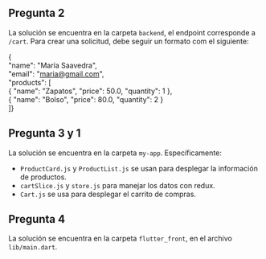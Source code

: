 ## Pregunta 2
La solución se encuentra en la carpeta `backend`, el endpoint corresponde a `/cart`. Para crear una solicitud, debe seguir un formato com el siguiente: 

{ \
  "name": "María Saavedra", \
  "email": "maria@gmail.com", \
  "products": [ \
    { "name": "Zapatos", "price": 50.0, "quantity": 1 }, \
    { "name": "Bolso", "price": 80.0, "quantity": 2 } \
  ]} 

## Pregunta 3 y 1
La solución se encuentra en la carpeta `my-app`. Específicamente:
- `ProductCard.js` y `ProductList.js` se usan para desplegar la información de productos.
- `cartSlice.js` y `store.js` para manejar los datos con redux.
- `Cart.js` se usa para desplegar el carrito de compras.

## Pregunta 4
La solución se encuentra en la carpeta `flutter_front`, en el archivo `lib/main.dart`.
